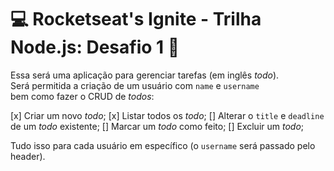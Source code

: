# 💻 Rocketseat's Ignite - Trilha Node.js: Desafio 1 🚀

Essa será uma aplicação para gerenciar tarefas (em inglês *todo*).  
Será permitida a criação de um usuário com `name` e `username` bem como fazer o CRUD de *todos*:

[x] Criar um novo *todo*;
[x] Listar todos os *todo*;
[] Alterar o `title` e `deadline` de um *todo* existente;
[] Marcar um *todo* como feito;
[] Excluir um *todo*;

Tudo isso para cada usuário em específico (o `username` será passado pelo header).  

